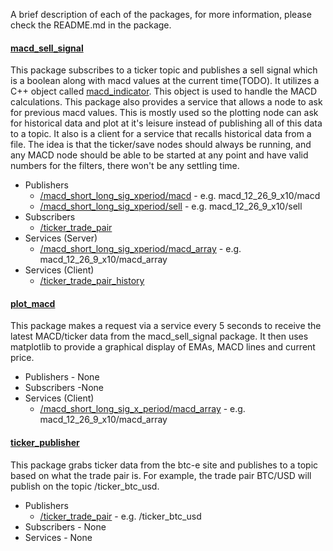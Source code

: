 A brief description of each of the packages, for more information, please check the README.md in the package.

#### [macd_sell_signal](macd_sell_signal)
This package subscribes to a ticker topic and publishes a sell signal which is a boolean along with macd values at the current time(TODO). It utilizes a C++ object called [macd_indicator](macd_sell_signal/src/macd_indicator.cpp). This object is used to handle the MACD calculations. This package also provides a service that allows a node to ask for previous macd values. This is mostly used so the plotting node can ask for historical data and plot at it's leisure instead of publishing all of this data to a topic. It also is a client for a service that recalls historical data from a file. The idea is that the ticker/save nodes should always be running, and any MACD node should be able to be started at any point and have valid numbers for the filters, there won't be any settling time.
- Publishers  
  - [/macd_short_long_sig_xperiod/macd](macd_sell_signal/msg/macd.msg)   -   e.g. macd_12_26_9_x10/macd
  - [/macd_short_long_sig_xperiod/sell](macd_sell_signal/msg/sell.msg)   -   e.g. macd_12_26_9_x10/sell
- Subscribers
  - [/ticker_trade_pair](ticker_publisher/msg/ticker.msg)
- Services (Server)
  - [/macd_short_long_sig_xperiod/macd_array](macd_sell_signal/srv/macd_array.srv) -   e.g. macd_12_26_9_x10/macd_array
- Services (Client)
  - [/ticker_trade_pair_history](save_load_ticker/srv/history.srv)

#### [plot_macd](plot_macd)
This package makes a request via a service every 5 seconds to receive the latest MACD/ticker data from the macd_sell_signal package. It then uses matplotlib to provide a graphical display of EMAs, MACD lines and current price.
- Publishers - None
- Subscribers -None
- Services (Client)
  - [/macd_short_long_sig_x_period/macd_array](macd_sell_signal/srv/macd_array.srv) - e.g. macd_12_26_9_x10/macd_array

#### [ticker_publisher](ticker_publisher) 
This package grabs ticker data from the btc-e site and publishes to a topic based on what the trade pair is. For example, the trade pair BTC/USD will publish on the topic /ticker_btc_usd.
- Publishers  
  - [/ticker_trade_pair](ticker_publisher/msg/ticker.msg) - e.g. /ticker_btc_usd
- Subscribers - None
- Services - None
